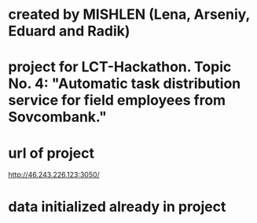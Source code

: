 # created by MISHLEN (Lena, Arseniy, Eduard and Radik)
# project for LCT-Hackathon. Topic No. 4: "Automatic task distribution service for field employees from Sovcombank." 
# url of project 
http://46.243.226.123:3050/
# data initialized already in project
